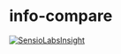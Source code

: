 info-compare
============
[![SensioLabsInsight](https://insight.sensiolabs.com/projects/a83fa147-a590-4ee9-8855-6dfba00182c5/small.png)](https://insight.sensiolabs.com/projects/a83fa147-a590-4ee9-8855-6dfba00182c5)
